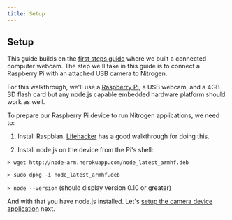```yaml
---
title: Setup
---
```


## Setup

This guide builds on the [first steps guide](/guides/start/setup.md) where we built a connected computer webcam. The step we'll take in this guide is to connect a Raspberry Pi with an attached USB camera to Nitrogen.

For this walkthrough, we'll use a [Raspberry Pi](http://www.adafruit.com/products/998), a USB webcam, and a 4GB SD flash card but any node.js capable embedded hardware platform should work as well.

To prepare our Raspberry Pi device to run Nitrogen applications, we need to:

1. Install Raspbian. [Lifehacker](http://lifehacker.com/5976912/a-beginners-guide-to-diying-with-the-raspberry-pi) has a good walkthrough for doing this.

2. Install node.js on the device from the Pi's shell:

`> wget http://node-arm.herokuapp.com/node_latest_armhf.deb`

`> sudo dpkg -i node_latest_armhf.deb`

`> node --version` (should display version 0.10 or greater)

And with that you have node.js installed. Let's [setup the camera device application](camera.html) next.
